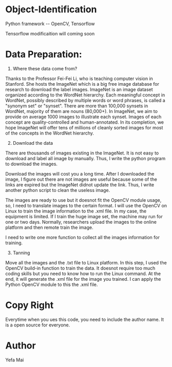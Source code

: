 # Object-Identification
Python framework -- OpenCV, Tensorflow

Tensorflow modificaition will coming soon

# Data Preparation:

1. Where these data come from?

Thanks to the Professor Fei-Fei Li, who is teaching computer vision in Stanford. She hosts the ImageNet which is a big free image database for research to download the label images. ImageNet is an image dataset organized according to the WordNet hierarchy. Each meaningful concept in WordNet, possibly described by multiple words or word phrases, is called a "synonym set" or "synset". There are more than 100,000 synsets in WordNet, majority of them are nouns (80,000+). In ImageNet, we aim to provide on average 1000 images to illustrate each synset. Images of each concept are quality-controlled and human-annotated. In its completion, we hope ImageNet will offer tens of millions of cleanly sorted images for most of the concepts in the WordNet hierarchy.

2. Download the data

There are thousands of images existing in the ImageNet. It is not easy to download and label all image by manually. Thus, I write the python program to download the images. 

Download the images will cost you a long time. After I downloaded the image, I figure out there are not images are useful because some of the links are expired but the ImageNet didnot update the link. Thus, I write another python script to clean the useless image.

The images are ready to use but it doesnot fit the OpenCV module usage, so, I need to translate images to the certain format. I will use the OpenCV on Linux to train the image information to the .xml file. In my case, the equipment is limited. If I train the huge image set, the machine may run for one or two days. Normally, researchers upload the images to the online platform and then remote train the image.

I need to write one more function to collect all the images information for training. 

3. Tanning

Move all the images and the .txt file to Linux platform. In this step, I used the OpenCV build-in function to train the data. It doesnot require too much coding skills but you need to know how to run the Linux command. At the end, it will generate the .xml file for the image you trained. I can apply the Python OpenCV module to this the .xml file. 


# Copy Right
Everytime when you ues this code, you need to include the author name. It is a open source for everyone. 

# Author
Yefa Mai

